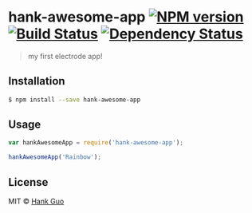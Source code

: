 # hank-awesome-app [![NPM version][npm-image]][npm-url] [![Build Status][travis-image]][travis-url] [![Dependency Status][daviddm-image]][daviddm-url]
> my first electrode app!

## Installation

```sh
$ npm install --save hank-awesome-app
```

## Usage

```js
var hankAwesomeApp = require('hank-awesome-app');

hankAwesomeApp('Rainbow');
```
## License

MIT © [Hank Guo]()


[npm-image]: https://badge.fury.io/js/hank-awesome-app.svg
[npm-url]: https://npmjs.org/package/hank-awesome-app
[travis-image]: https://travis-ci.org/hanyum/hank-awesome-app.svg?branch=master
[travis-url]: https://travis-ci.org/hanyum/hank-awesome-app
[daviddm-image]: https://david-dm.org/hanyum/hank-awesome-app.svg?theme=shields.io
[daviddm-url]: https://david-dm.org/hanyum/hank-awesome-app
